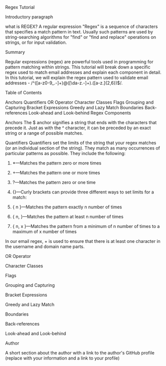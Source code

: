 Regex Tutorial

Introductory paragraph 

what is REGEX? 
A regular expression "Regex" is a sequence of characters that specifies a match pattern in text. Usually such patterns are used by string-searching algorithms for "find" or "find and replace" operations on strings, or for input validation.


Summary

Regular expressions (regex) are powerful tools used in programming for pattern matching within strings. This tutorial will break down a specific regex used to match email addresses and explain each component in detail.
In this tutorial, we will explain the regex pattern used to validate email addresses - /^([a-z0-9_\.-]+)@([\da-z\.-]+)\.([a-z\.]{2,6})$/.

Table of Contents

Anchors
Quantifiers
OR Operator
Character Classes
Flags
Grouping and Capturing
Bracket Expressions
Greedy and Lazy Match
Boundaries
Back-references
Look-ahead and Look-behind
Regex Components

Anchors
The $ anchor signifies a string that ends with the characters that precede it. Just as with the ^ character, it can be preceded by an exact string or a range of possible matches.

Quantifiers
Quantifiers set the limits of the string that your regex matches (or an individual section of the string). They match as many occurrences of particular patterns as possible. They include the following:


1. *—Matches the pattern zero or more times

2. +—Matches the pattern one or more times

3. ?—Matches the pattern zero or one time

4. {}—Curly brackets can provide three different ways to set limits for a match:

5. { n }—Matches the pattern exactly n number of times

6. { n, }—Matches the pattern at least n number of times

7. { n, x }—Matches the pattern from a minimum of n number of times to a maximum of x number of times

In our email regex, + is used to ensure that there is at least one character in the username and domain name parts.

OR Operator

Character Classes

Flags

Grouping and Capturing

Bracket Expressions

Greedy and Lazy Match

Boundaries

Back-references

Look-ahead and Look-behind

Author

A short section about the author with a link to the author's GitHub profile (replace with your information and a link to your profile)
